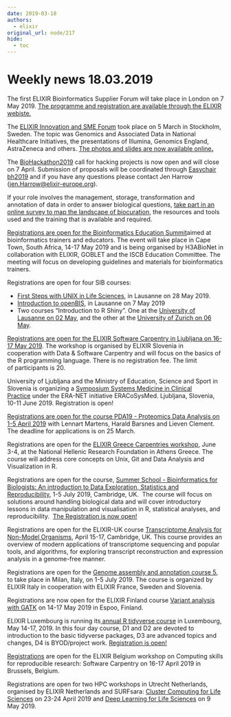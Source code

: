 ```yaml
---
date: 2019-03-18
authors:
  - elixir
original_url: node/217
hide:
  - toc
---
```


# Weekly news 18.03.2019

<p>The first ELIXIR Bioinformatics Supplier Forum will take place in London on 7 May 2019.&nbsp;<a href="https://elixir-europe.us4.list-manage.com/track/click?u=751beffce2e491f94d6f66918&amp;id=7bcceca7a8&amp;e=64fa86a9a6" target="_blank">The programme and registration are available through the ELIXIR webiste.</a></p>

<p>The&nbsp;<a href="https://elixir-europe.us4.list-manage.com/track/click?u=751beffce2e491f94d6f66918&amp;id=f4c8134a07&amp;e=64fa86a9a6" target="_blank">ELIXIR Innovation and SME Forum</a>&nbsp;took place on 5 March in Stockholm, Sweden. The topic was Genomics and Associated Data in National Healthcare Initiatives, the presentations of Illumina, Genomics England, AstraZeneca and others.&nbsp;<a href="https://elixir-europe.us4.list-manage.com/track/click?u=751beffce2e491f94d6f66918&amp;id=6da016edc3&amp;e=64fa86a9a6" target="_blank">The photos and slides are now available online<strong>.</strong></a></p>

<p>The&nbsp;<a href="https://elixir-europe.us4.list-manage.com/track/click?u=751beffce2e491f94d6f66918&amp;id=4fcc9ef015&amp;e=64fa86a9a6">BioHackathon2019</a>&nbsp;call for hacking projects is now open and will close on 7 April.&nbsp;Submission of proposals will be coordinated through&nbsp;<a href="https://elixir-europe.us4.list-manage.com/track/click?u=751beffce2e491f94d6f66918&amp;id=5f6ed1a826&amp;e=64fa86a9a6">Easychair bh2019</a>&nbsp;and if you have any questions please contact Jen Harrow (<a href="mailto:Jen.Harrow@elixir-europe.org">jen.Harrow@elixir-europe.org</a>).&nbsp;</p>

<p>If your role involves the management, storage, transformation and annotation of data in order to answer biological questions,&nbsp;<a href="https://elixir-europe.us4.list-manage.com/track/click?u=751beffce2e491f94d6f66918&amp;id=e45eb27f86&amp;e=64fa86a9a6" target="_blank">take part in an online survey to map the landscape of biocuration</a>, the resources and tools used and the training that is available and required.</p>

<p><a href="https://elixir-europe.us4.list-manage.com/track/click?u=751beffce2e491f94d6f66918&amp;id=63d3b6d32f&amp;e=64fa86a9a6">Registrations are open for the Bioinformatics Education Summit</a>aimed at bioinformatics trainers and educators. The event will take place in Cape Town, South Africa, 14-17 May 2019 and is being organised by H3ABioNet in collaboration with ELIXIR, GOBLET and the ISCB Education Committee. The meeting will focus on developing guidelines and materials for bioinformatics trainers.</p>

<p>Registrations are open for four SIB courses:</p>

<ul>
	<li><a href="https://elixir-europe.us4.list-manage.com/track/click?u=751beffce2e491f94d6f66918&amp;id=2fdff05e49&amp;e=64fa86a9a6" target="_blank">First Steps with UNIX in Life Sciences</a>, in Lausanne on 28 May 2019.</li>
	<li><a href="https://elixir-europe.us4.list-manage.com/track/click?u=751beffce2e491f94d6f66918&amp;id=5086fce500&amp;e=64fa86a9a6" target="_blank">Introduction to openBIS</a>, in Lausanne on 7 May 2019</li>
	<li>Two courses “Introduction to R Shiny”. One at the&nbsp;<a href="https://elixir-europe.us4.list-manage.com/track/click?u=751beffce2e491f94d6f66918&amp;id=320d2a29ca&amp;e=64fa86a9a6">University of Lausanne on 02 May</a>, and the other at the&nbsp;<a href="https://elixir-europe.us4.list-manage.com/track/click?u=751beffce2e491f94d6f66918&amp;id=3c768ff48b&amp;e=64fa86a9a6">University of Zurich on 06 May</a>.</li>
</ul>

<p><a href="https://elixir-europe.us4.list-manage.com/track/click?u=751beffce2e491f94d6f66918&amp;id=439b3ea855&amp;e=64fa86a9a6" target="_blank">Registrations are open for the&nbsp;ELIXIR Software Carpentry in Ljubljana on 16-17 May 2019</a>. The workshop is organised by ELIXIR Slovenia in cooperation&nbsp;with Data &amp; Software Carpentry and will focus on the basics of the R programming language. There is no registration fee. The limit of&nbsp;participants is 20.</p>

<p>University of Ljubljana and the Ministry of Education, Science and Sport in Slovenia is organizing a&nbsp;<a href="https://elixir-europe.us4.list-manage.com/track/click?u=751beffce2e491f94d6f66918&amp;id=a250e6dd6c&amp;e=64fa86a9a6" target="_blank">Symposium Systems Medicine in Clinical Practice</a>&nbsp;under the ERA-NET initiative ERACoSysMed. Ljubljana, Slovenia, 10-11 June 2019. Registration is open!</p>

<p><a href="https://elixir-europe.us4.list-manage.com/track/click?u=751beffce2e491f94d6f66918&amp;id=4249083eae&amp;e=64fa86a9a6" target="_blank">Registrations are open for the course PDA19 - Proteomics Data Analysis on 1-5 April 2019</a>&nbsp;with Lennart Martens, Harald Barsnes and Lieven Clement. The deadline for applications is on 25 March.</p>

<p>Registrations are open for the&nbsp;<a href="https://elixir-europe.us4.list-manage.com/track/click?u=751beffce2e491f94d6f66918&amp;id=845ee6fea8&amp;e=64fa86a9a6">ELIXIR Greece Carpentries workshop</a>, June 3-4, at the National Hellenic Research Foundation in Athens Greece. The course will address core concepts on Unix, Git and Data Analysis and Visualization in R.</p>

<p>Registrations are open for the course,&nbsp;<a href="https://elixir-europe.us4.list-manage.com/track/click?u=751beffce2e491f94d6f66918&amp;id=e8457e6243&amp;e=64fa86a9a6">Summer School - Bioinformatics for Biologists: An introduction to Data Exploration, Statistics and Reproducibility</a>, 1-5 July 2019, Cambridge, UK. &nbsp;The course will focus on solutions around handling biological data and will cover introductory lessons in data manipulation and visualisation in R, statistical analyses, and reproducibility.&nbsp;&nbsp;<a href="https://elixir-europe.us4.list-manage.com/track/click?u=751beffce2e491f94d6f66918&amp;id=6c6bc9c726&amp;e=64fa86a9a6">The Registration is now open!</a></p>

<p>Registrations are open for the ELIXIR-UK course&nbsp;<a href="https://elixir-europe.us4.list-manage.com/track/click?u=751beffce2e491f94d6f66918&amp;id=f5ca1430d0&amp;e=64fa86a9a6">Transcriptome Analysis for Non-Model Organisms</a>, April 15-17, Cambridge, UK. This course provides an overview of modern applications of transcriptome sequencing and popular tools, and algorithms, for exploring transcript reconstruction and expression analysis in a genome-free manner.</p>

<p>Registrations are open for the&nbsp;<a href="https://elixir-europe.us4.list-manage.com/track/click?u=751beffce2e491f94d6f66918&amp;id=252ec134f9&amp;e=64fa86a9a6">Genome assembly and annotation course 5</a>, to take place in Milan, Italy, on 1-5 July 2019. The course is organized by ELIXIR Italy in cooperation with ELIXIR France, Sweden and Slovenia.</p>

<p>Registrations are now open for the ELIXIR Finland course&nbsp;<a href="https://elixir-europe.us4.list-manage.com/track/click?u=751beffce2e491f94d6f66918&amp;id=379da47f85&amp;e=64fa86a9a6">Variant analysis with GATK</a>&nbsp;on 14-17 May 2019 in Espoo, Finland.</p>

<p>ELIXIR Luxembourg is running its<a href="https://elixir-europe.us4.list-manage.com/track/click?u=751beffce2e491f94d6f66918&amp;id=af02da4f77&amp;e=64fa86a9a6" target="_blank">&nbsp;annual R tidyverse course</a>&nbsp;in Luxembourg, May 14-17, 2019. In this four day course, D1 and D2 are devoted to introduction to the basic tidyverse packages, D3 are advanced topics and changes, D4 is BYOD/project work.&nbsp;<a href="https://elixir-europe.us4.list-manage.com/track/click?u=751beffce2e491f94d6f66918&amp;id=2adb8341bb&amp;e=64fa86a9a6" target="_blank">Registration is open!</a></p>

<p><a href="https://elixir-europe.us4.list-manage.com/track/click?u=751beffce2e491f94d6f66918&amp;id=0916579467&amp;e=64fa86a9a6">Registrations</a>&nbsp;are open for the ELIXIR Belgium workshop on Computing skills for reproducible research: Software Carpentry on 16-17 April 2019 in Brussels, Belgium.</p>

<p>Registrations are open for two HPC workshops in Utrecht Netherlands, organised by ELIXIR Netherlands and SURFsara:&nbsp;<a href="https://elixir-europe.us4.list-manage.com/track/click?u=751beffce2e491f94d6f66918&amp;id=885ba7c72c&amp;e=64fa86a9a6">Cluster Computing for Life Sciences</a>&nbsp;on 23-24 April 2019 and&nbsp;<a href="https://elixir-europe.us4.list-manage.com/track/click?u=751beffce2e491f94d6f66918&amp;id=285e93df4d&amp;e=64fa86a9a6">Deep Learning for Life Sciences</a>&nbsp;on 9 May 2019.</p>

<p>&nbsp;</p>

<p>&nbsp;</p>

<p>&nbsp;</p>

<p>&nbsp;</p>

